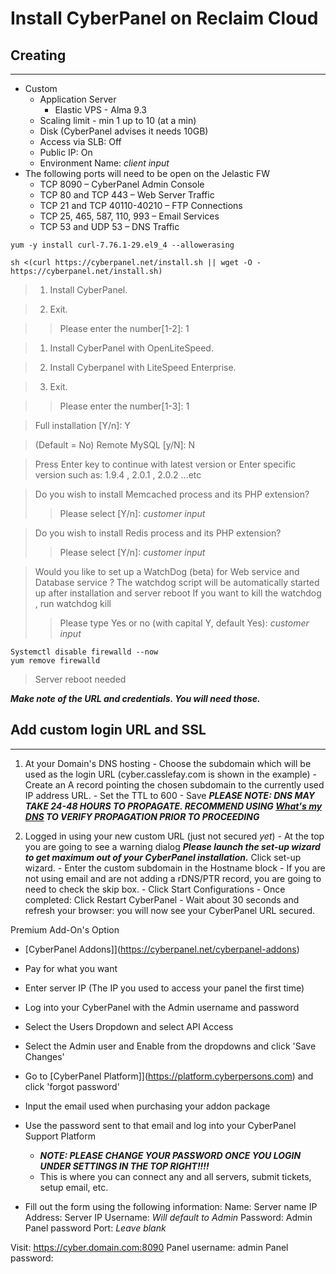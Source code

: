# Install CyberPanel on Reclaim Cloud

## Creating
_________________________________

- Custom 
	- Application Server
		- Elastic VPS - Alma 9.3
	- Scaling limit - min 1 up to 10 (at a min)
	- Disk (CyberPanel advises it needs 10GB) 
	- Access via SLB: Off 
	- Public IP: On 
	- Environment Name: *client input*
 - The following ports will need to be open on the Jelastic FW
	- TCP 8090 – CyberPanel Admin Console
 	- TCP 80 and TCP 443 – Web Server Traffic
	- TCP 21 and TCP 40110-40210 – FTP Connections
 	- TCP 25, 465, 587, 110, 993 – Email Services
	- TCP 53 and UDP 53 – DNS Traffic

```
yum -y install curl-7.76.1-29.el9_4 --allowerasing
```

```
sh <(curl https://cyberpanel.net/install.sh || wget -O - https://cyberpanel.net/install.sh)
```

> 1. Install CyberPanel.

> 2. Exit.

>> Please enter the number[1-2]: 1


> 1. Install CyberPanel with OpenLiteSpeed.

> 2. Install Cyberpanel with LiteSpeed Enterprise.

> 3. Exit.


>> Please enter the number[1-3]: 1


> Full installation [Y/n]: Y

> (Default = No) Remote MySQL [y/N]: N

> Press Enter key to continue with latest version or Enter specific version such as: 1.9.4 , 2.0.1 , 2.0.2 ...etc <ENTER>

> Do you wish to install Memcached process and its PHP extension?
>> Please select [Y/n]: *customer input*

> Do you wish to install Redis process and its PHP extension?
>> Please select [Y/n]: *customer input*

> Would you like to set up a WatchDog (beta) for Web service and Database service ?
The watchdog script will be automatically started up after installation and server reboot
If you want to kill the watchdog , run watchdog kill
>> Please type Yes or no (with capital Y, default Yes): *customer input*

```
Systemctl disable firewalld --now
yum remove firewalld
```

> Server reboot needed

***Make note of the URL and credentials.  You will need those.***



## Add custom login URL and SSL
_______________________________________________________________________

1. At your Domain's DNS hosting
		- Choose the subdomain which will be used as the login URL (cyber.casslefay.com is shown in the example)
		- Create an A record pointing the chosen subdomain to the currently used IP address URL.
		- Set the TTL to 600
		- Save ***PLEASE NOTE: DNS MAY TAKE 24-48 HOURS TO PROPAGATE.  RECOMMEND USING [What's my DNS](https://www.whatsmydns.net/) TO VERIFY PROPAGATION PRIOR TO PROCEEDING***

2. Logged in using your new custom URL (just not secured *yet*)
		- At the top you are going to see a warning dialog ***Please launch the set-up wizard to get maximum out of your CyberPanel installation.*** Click set-up wizard.
		- Enter the custom subdomain in the Hostname block
   		- If you are not using email and are not adding a rDNS/PTR record, you are going to need to check the skip box.
   		- Click Start Configurations
   		- Once completed: Click Restart CyberPanel
   		- Wait about 30 seconds and refresh your browser: you will now see your CyberPanel URL secured.



Premium Add-On's Option

- [CyberPanel Addons]](https://cyberpanel.net/cyberpanel-addons)

- Pay for what you want

- Enter server IP (The IP you used to access your panel the first time)

- Log into your CyberPanel with the Admin username and password

- Select the Users Dropdown and select API Access

- Select the Admin user and Enable from the dropdowns and click 'Save Changes'

- Go to [CyberPanel Platform]](https://platform.cyberpersons.com) and click 'forgot password'

- Input the email used when purchasing your addon package

- Use the password sent to that email and log into your CyberPanel Support Platform
	- ***NOTE: PLEASE CHANGE YOUR PASSWORD ONCE YOU LOGIN UNDER SETTINGS IN THE TOP RIGHT!!!!***
	- This is where you can connect any and all servers, submit tickets, setup email, etc.

- Fill out the form using the following information:
	Name: 
		Server name
	IP Address: 
		Server IP
	Username:
		*Will default to Admin*
	Password:
		Admin Panel password
	Port:
		*Leave blank*


Visit: https://cyber.domain.com:8090
                Panel username: admin
                Panel password: 






